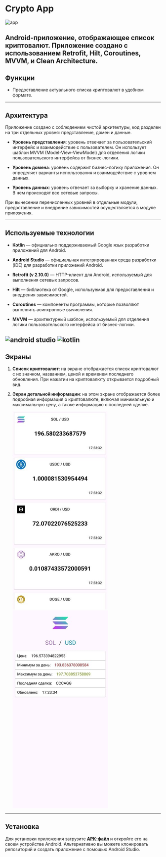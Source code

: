 # Crypto App

![app](https://camo.githubusercontent.com/323ef51f2f921bd312c333ac04eafb8deb8e1322c43bcae4a3d1e608c20a00a4/68747470733a2f2f696d672e736869656c64732e696f2f7374617469632f76313f7374796c653d666f722d7468652d6261646765266d6573736167653d416e64726f696426636f6c6f723d333441383533266c6f676f3d416e64726f6964266c6f676f436f6c6f723d464646464646266c6162656c3d)


Android-приложение, отображающее список криптовалют.
Приложение создано с использованием
Retrofit, Hilt, Coroutines, MVVM, и Clean Architecture.
---

## Функции

+ Предоставление актуального списка криптовалют в удобном формате.



---

## Архитектура

Приложение создано с соблюдением чистой архитектуры,
код разделен на три отдельных уровня:
представление, домен и данные.

+ **Уровень представления**:
  уровень отвечает за пользовательский интерфейс
  и взаимодействие с пользователем.
  Он использует шаблон MVVM (Model-View-ViewModel) для отделения логики
  пользовательского интерфейса от бизнес-логики.


+ **Уровень домена**: уровень содержит бизнес-логику приложения.
Он определяет варианты использования и взаимодействие с уровнем данных.


+ **Уровень данных**: уровень отвечает за выборку и хранение данных.
  В нем происходят все сетевые запросы.

При вынесении перечисленных уровней в отдельные модули,
предоставление и внедрение зависимостей осуществляется
в модуле приложения.

---

## Используемые технологии
+ **Kotlin** — официально поддерживаемый Google язык
  разработки приложений для Android.

+ **Android Studio** — официальная интегрированная среда 
  разработки (IDE) для разработки приложений Android.


+ **Retrofit (v 2.10.0)** — HTTP-клиент для Android, 
  используемый для выполнения сетевых запросов.


+ **Hilt** — библиотека от Google, 
используемая для предоставления и внедрения зависимостей.


+ **Coroutines** — компоненты программы, 
  которые позволяют выполнить асинхронные вычисления.


+ **MVVM** — архитектурный шаблон, 
  используемый для отделения логики пользовательского интерфейса от
  бизнес-логики.

![android studio](https://camo.githubusercontent.com/2d397c08eedc8787ef2a85a6a4b391f62d5ef4d89c527e49bc9f3a0b8c54136f/68747470733a2f2f696d672e736869656c64732e696f2f7374617469632f76313f7374796c653d666f722d7468652d6261646765266d6573736167653d416e64726f69642b53747564696f26636f6c6f723d323232323232266c6f676f3d416e64726f69642b53747564696f266c6f676f436f6c6f723d334444433834266c6162656c3d)
![kotlin](https://camo.githubusercontent.com/d3d1086af5c2cc9b242b19407152596a33d4ee77f4c2c76f561ba14a2ee8abe0/68747470733a2f2f696d672e736869656c64732e696f2f7374617469632f76313f7374796c653d666f722d7468652d6261646765266d6573736167653d4b6f746c696e26636f6c6f723d374635324646266c6f676f3d4b6f746c696e266c6f676f436f6c6f723d464646464646266c6162656c3d)
---

## Экраны
1. **Список криптовалют**: на экране отображается список криптовалют с их значком, 
  названием, ценой и временем последнего обновления.
  При нажатии на криптовалюту открывается подробный вид.

   
  

2. **Экран детальной информации**: на этом экране отображается 
  более подробная информация о криптовалюте,
  включая минимальную и максимальную цену,
  а также информацию о последней сделке.


   ![Список криптовалют](img_1.png)
   ![img_2.png](img_2.png)

 
---

## Установка
Для установки приложения загрузите **[APK-файл](app-debug-androidTest.apk)**
и откройте его на своем устройстве Android.
Альтернативно вы можете
клонировать репозиторий и создать приложение с помощью Android Studio.
